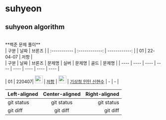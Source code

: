 # suhyeon
## suhyeon algorithm
<br>
**백준 문제 풀이**
<br>
| 구분 | 날짜 | 브론즈 | 
| :----------- | :------------: | ------------: | 
| 01 | 22-04-07 | 저항 | 
<br>
| 구분 | 날짜 | 브론즈 | 문제명 | 실버 | 문제명 | 골드 | 문제명 |
| ---- | ---- | ---- | ---- | ---- | ---- | ---- | ---- |


| 01 | 220407| <img height="25px" width="25px" src="https://static.solved.ac/tier_small/4.svg"/> | [저항](https://github.com/algorithmofthelegends/suhyeon/blob/main/1_220407/bronze.cpp) | <img height="25px" width="25px" src="https://static.solved.ac/tier_small/6.svg"/> | [기상청 인턴 신현수](https://github.com/algorithmofthelegends/suhyeon/blob/main/1_220407/silver.cpp) | - | - |

| Left-aligned | Center-aligned | Right-aligned | 
| :----------- | :------------: | ------------: | 
| git status | git status | git status | 
| git diff | git diff | git diff |

